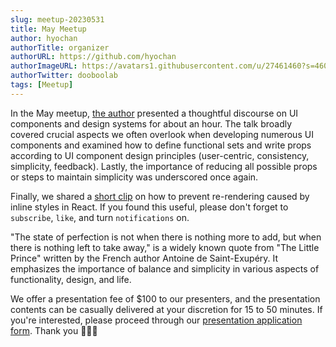 ```yaml
---
slug: meetup-20230531
title: May Meetup
author: hyochan
authorTitle: organizer
authorURL: https://github.com/hyochan
authorImageURL: https://avatars1.githubusercontent.com/u/27461460?s=460&u=b5860875e26d33fd70fd210f4ea74f81cdf9d99b&v=4
authorTwitter: dooboolab
tags: [Meetup]
---
```


In the May meetup, [the author](https://github.com/hyochan) presented a thoughtful discourse on UI components and design systems for about an hour. The talk broadly covered crucial aspects we often overlook when developing numerous UI components and examined how to define functional sets and write props according to UI component design principles (user-centric, consistency, simplicity, feedback). Lastly, the importance of reducing all possible props or steps to maintain simplicity was underscored once again.

Finally, we shared a [short clip](https://www.youtube.com/shorts/2RPtB9LgfIw) on how to prevent re-rendering caused by inline styles in React. If you found this useful, please don't forget to `subscribe`, `like`, and turn `notifications` on.

"The state of perfection is not when there is nothing more to add, but when there is nothing left to take away," is a widely known quote from "The Little Prince" written by the French author Antoine de Saint-Exupéry. It emphasizes the importance of balance and simplicity in various aspects of functionality, design, and life.

We offer a presentation fee of $100 to our presenters, and the presentation contents can be casually delivered at your discretion for 15 to 50 minutes. If you're interested, please proceed through our [presentation application form](https://forms.gle/x6oAt28FnepAAJtp6). Thank you 🙇🏻‍♂️
